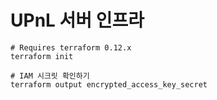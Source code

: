 UPnL 서버 인프라
========

```
# Requires terraform 0.12.x
terraform init

# IAM 시크릿 확인하기
terraform output encrypted_access_key_secret
```
